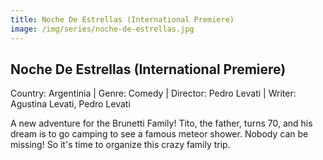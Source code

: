 ```yaml
---
title: Noche De Estrellas (International Premiere)
image: /img/series/noche-de-estrellas.jpg
---
```


## Noche De Estrellas (International Premiere)
Country: Argentinia | Genre: Comedy | Director: Pedro Levati | Writer: Agustina Levati, Pedro Levati

A new adventure for the Brunetti Family! Tito, the father, turns 70, and his dream is to go camping to see a famous meteor shower. Nobody can be missing! So it's time to organize this crazy family trip.